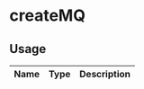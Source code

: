 <!-- 
This is an auto-generated markdown. 
You can change it in "src/Responsive/Responsive.tsx" and run build:docs to update this file.
-->
# createMQ

## Usage
| Name        | Type           | Description  |
| ----------- |:--------------:| ------------:|


